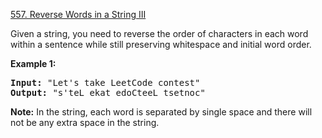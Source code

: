 [557. Reverse Words in a String III](https://leetcode-cn.com/problems/reverse-words-in-a-string-iii/)

<p>Given a string, you need to reverse the order of characters in each word within a sentence while still preserving whitespace and initial word order.</p>

<p><b>Example 1:</b><br>
</p><pre><b>Input:</b> "Let's take LeetCode contest"
<b>Output:</b> "s'teL ekat edoCteeL tsetnoc"
</pre>
<p></p>

<p><b>Note:</b>
In the string, each word is separated by single space and there will not be any extra space in the string.
</p>
